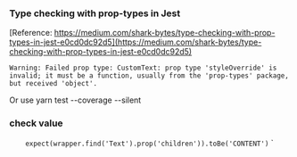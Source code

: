 ### Type checking with prop-types in Jest
[Reference: https://medium.com/shark-bytes/type-checking-with-prop-types-in-jest-e0cd0dc92d5](https://medium.com/shark-bytes/type-checking-with-prop-types-in-jest-e0cd0dc92d5)

`Warning: Failed prop type: CustomText: prop type 'styleOverride' is invalid; it must be a function, usually from the 'prop-types' package, but received 'object'.`


Or use yarn test --coverage --silent


### check value
`    expect(wrapper.find('Text').prop('children')).toBe('CONTENT')`
`
